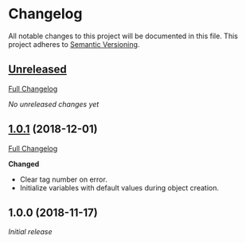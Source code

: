 # Changelog

All notable changes to this project will be documented in this file. This project adheres to [Semantic Versioning](http://semver.org/spec/v2.0.0.html).

## [Unreleased](https://github.com/Shatur95/QGitTag/tree/HEAD)

[Full Changelog](https://github.com/Shatur95/QGitTag/compare/1.0.1...HEAD)

_No unreleased changes yet_

## [1.0.1](https://github.com/Shatur95/QGitTag/tree/1.0.1) (2018-12-01)

[Full Changelog](https://github.com/Shatur95/QGitTag/compare/1.0.0...1.0.1)

**Changed**

-   Clear tag number on error.
-   Initialize variables with default values ​​during object creation.

## 1.0.0 (2018-11-17)

_Initial release_
